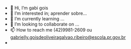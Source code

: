 - 👋 Hi, I’m gabi gois
- 👀 I’m interested in; aprender sobre...
- 🌱 I’m currently learning ...
- 💞️ I’m looking to collaborate on ...
- 📫 How to reach me (42)9981-2609  ou gabrielly.goisdeoliveiragalvao.ribeiro@escola.pr.gov.br
- 

<!---
goisgabi/goisgabi is a ✨ special ✨ repository because its `README.md` (this file) appears on your GitHub profile.
You can click the Preview link to take a look at your changes.
--->
